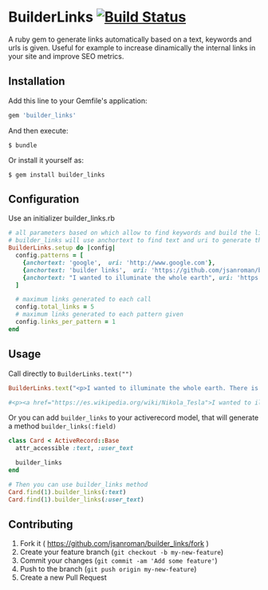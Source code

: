 # BuilderLinks [![Build Status](https://travis-ci.org/jsanroman/builder_links.svg)](https://travis-ci.org/jsanroman/builder_links)

A ruby gem to generate links automatically based on a text, keywords and urls is given. Useful for example to increase dinamically the internal links in your site and improve SEO metrics.


## Installation

Add this line to your Gemfile's application:

```ruby
gem 'builder_links'
```

And then execute:

    $ bundle

Or install it yourself as:

    $ gem install builder_links

## Configuration
Use an initializer builder_links.rb

```ruby
# all parameters based on which allow to find keywords and build the links
# builder_links will use anchortext to find text and uri to generate the link
BuilderLinks.setup do |config|
  config.patterns = [
    {anchortext: 'google',  uri: 'http://www.google.com'},
    {anchortext: 'builder links',  uri: 'https://github.com/jsanroman/builder_links'},
    {anchortext: "I wanted to illuminate the whole earth", uri: 'https://es.wikipedia.org/wiki/Nikola_Tesla'},
  ]

  # maximum links generated to each call
  config.total_links = 5
  # maximum links generated to each pattern given
  config.links_per_pattern = 1
end
```

## Usage
Call directly to `BuilderLinks.text("")`
```ruby
BuilderLinks.text("<p>I wanted to illuminate the whole earth. There is enough electricity to become a second sun.</p>")
```
```ruby
#<p><a href="https://es.wikipedia.org/wiki/Nikola_Tesla">I wanted to illuminate the whole earth</a>. There is enough electricity to become a second sun.</p>
```

Or you can add `builder_links` to your activerecord model, that will generate a method `builder_links(:field)`
```ruby
class Card < ActiveRecord::Base
  attr_accessible :text, :user_text

  builder_links
end

# Then you can use builder_links method
Card.find(1).builder_links(:text)
Card.find(1).builder_links(:user_text)
```

## Contributing

1. Fork it ( https://github.com/jsanroman/builder_links/fork )
2. Create your feature branch (`git checkout -b my-new-feature`)
3. Commit your changes (`git commit -am 'Add some feature'`)
4. Push to the branch (`git push origin my-new-feature`)
5. Create a new Pull Request
